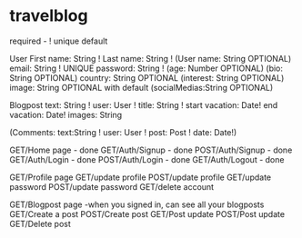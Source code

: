 # travelblog

required - !
unique
default

User
First name: String !
Last name: String !
(User name: String OPTIONAL)
email: String ! UNIQUE
password: String !
(age: Number OPTIONAL)
(bio: String OPTIONAL)
country: String OPTIONAL
(interest: String OPTIONAL)
image: String OPTIONAL with default
(socialMedias:String OPTIONAL)

Blogpost
text: String !
user: User !
title: String !
start vacation: Date!
end vacation: Date!
images: String

(Comments:
text:String !
user: User !
post: Post !
date: Date!)

GET/Home page - done
GET/Auth/Signup - done
POST/Auth/Signup - done
GET/Auth/Login - done
POST/Auth/Login - done
GET/Auth/Logout - done

GET/Profile page
GET/update profile
POST/update profile
GET/update password
POST/update password
GET/delete account

GET/Blogpost page -when you signed in, can see all your blogposts
GET/Create a post
POST/Create post
GET/Post update
POST/Post update
GET/Delete post
